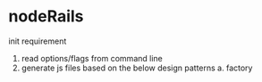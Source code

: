# nodeRails
init requirement
1. read options/flags from command line
2. generate js files based on the below design patterns
  a. factory
